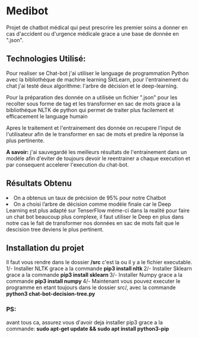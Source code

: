# Medibot

Projet de chatbot médical qui peut prescrire les premier soins a donner en cas d'accident ou d'urgence médicale grace a une base de donnée en ".json".

<h2>Technologies Utilisé:</h2>
Pour realiser se Chat-bot j'ai utiliser le language de programmation Python avec la bibliothéque de machine learning SktLearn, pour l'entrainement du chat j'ai testé deux algorithme: l'arbre de décision et le deep-learning.

Pour la préparation des donnée on a utilisée un fichier ".json" pour les recolter sous forme de tag et les transformer en sac de mots grace a la bibliothéque NLTK de python qui permet de traiter plus facilement et efficacement le language humain

Apres le traitement et l'entrainement des donnée on recupere l'input de l'utilisateur afin de le transformer en sac de mots et predire la réponse la plus pertinente.

<b>A savoir:</b> j'ai sauvegardé les meilleurs résultats de l'entrainement dans un modéle afin d'eviter de toujours devoir le reentrainer a chaque execution et par consequent accelerer l'execution du chat-bot.

<h2>Résultats Obtenu</h2>
	<li>On a obtenus un taux de précision de 95% pour notre Chatbot</li>
	<li>On a choisi l’arbre de décision comme modèle finale car le Deep Learning est plus adapté sur TenserFlow méme-ci dans la realité pour faire un chat bot beaucoup plus complexe, il faut utiliser le Deep en plus dans notre cas le fait de transformer nos données en sac de mots fait que le descision tree deviens le plus pertinent.</li>

<h2>Installation du projet</h2>
Il faut vous rendre dans le dossier <b>/src</b> c'est la ou il y a le fichier executable.
1/- Installer NLTK grace a la commande <b> pip3 install nltk </b> 
2/- Installer Sklearn grace a la commande <b> pip3 install sklearn </b>
3/- Installer Numpy grace a la commande <b> pip3 install numpy </b>
4/- Maintenant vous pouvez executer le programme en etant toujours dans le dossier src/, avec la commande <b>python3 chat-bot-decision-tree.py</b>

<h3>PS:</h3> avant tous ca, assurez vous d'avoir deja installer pip3 grace a la commande: <b>sudo apt-get update && sudo apt install python3-pip</b>

